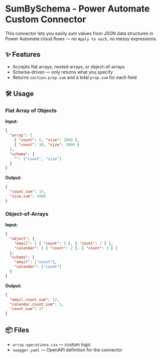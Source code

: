 # SumBySchema - Power Automate Custom Connector

This connector lets you easily sum values from JSON data structures in Power Automate cloud flows — no `Apply to each`, no messy expressions.

## ✨ Features

- Accepts flat arrays, nested arrays, or object-of-arrays
- Schema-driven — only returns what you specify
- Returns `section.prop.sum` and a total `prop.sum` for each field

## 🛠 Usage

### Flat Array of Objects

**Input:**
```json
{
  "array": [
    { "count": 5, "size": 2000 },
    { "count": 10, "size": 3000 }
  ],
  "schema": {
    "": ["count", "size"]
  }
}
```

**Output:**
```json
{
  "count.sum": 15,
  "size.sum": 5000
}
```

### Object-of-Arrays

**Input:**
```json
{
  "object": {
    "email": [ { "count": 5 }, { "count": 7 } ],
    "calendar": [ { "count": 2 }, { "count": 3 } ]
  },
  "schema": {
    "email": ["count"],
    "calendar": ["count"]
  }
}
```

**Output:**
```json
{
  "email.count.sum": 12,
  "calendar.count.sum": 5,
  "count.sum": 17
}
```

## 📦 Files

- `array-operations.csx` — custom logic
- `swagger.yaml` — OpenAPI definition for the connector
